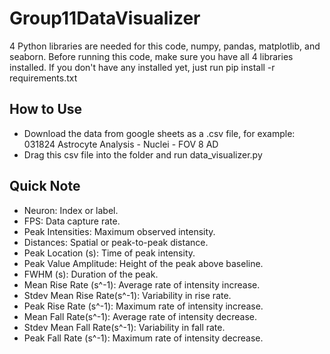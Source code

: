# Group11DataVisualizer

4 Python libraries are needed for this code, numpy, pandas, matplotlib, and seaborn.
Before running this code, make sure you have all 4 libraries installed.
If you don't have any installed yet, just run 
pip install -r requirements.txt

## How to Use
  - Download the data from google sheets as a .csv file, for example: 031824 Astrocyte Analysis - Nuclei - FOV 8 AD
  - Drag this csv file into the folder and run data_visualizer.py


## Quick Note
  - Neuron: Index or label.
  - FPS: Data capture rate.
  - Peak Intensities: Maximum observed intensity.
  - Distances: Spatial or peak-to-peak distance.
  - Peak Location (s): Time of peak intensity.
  - Peak Value Amplitude: Height of the peak above baseline.
  - FWHM (s): Duration of the peak.
  - Mean Rise Rate (s^-1): Average rate of intensity increase.
  - Stdev Mean Rise Rate(s^-1): Variability in rise rate.
  - Peak Rise Rate (s^-1): Maximum rate of intensity increase.
  - Mean Fall Rate(s^-1): Average rate of intensity decrease.
  - Stdev Mean Fall Rate(s^-1): Variability in fall rate.
  - Peak Fall Rate (s^-1): Maximum rate of intensity decrease.
